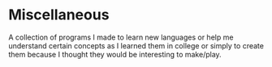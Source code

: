 # Miscellaneous
A collection of programs I made to learn new languages or help me understand certain concepts as I learned them in college or simply to create them because I thought they would be interesting to make/play.